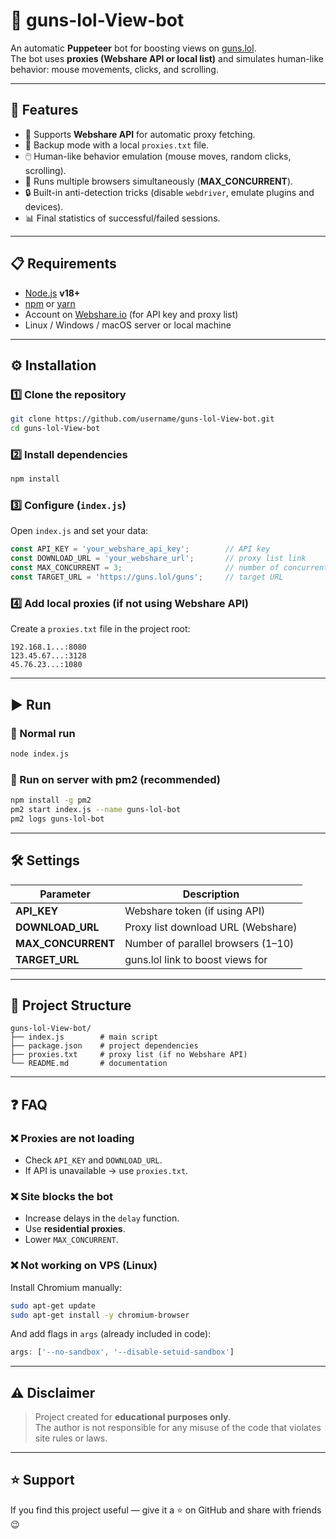 # 🔫 guns-lol-View-bot

An automatic **Puppeteer** bot for boosting views on [guns.lol](https://guns.lol).  
The bot uses **proxies (Webshare API or local list)** and simulates human-like behavior: mouse movements, clicks, and scrolling.  

---

## 🚀 Features
- 📡 Supports **Webshare API** for automatic proxy fetching.  
- 📂 Backup mode with a local `proxies.txt` file.  
- 🖱️ Human-like behavior emulation (mouse moves, random clicks, scrolling).  
- 🔄 Runs multiple browsers simultaneously (**MAX_CONCURRENT**).  
- 🔒 Built-in anti-detection tricks (disable `webdriver`, emulate plugins and devices).  
- 📊 Final statistics of successful/failed sessions.  

---

## 📋 Requirements
- [Node.js](https://nodejs.org/) **v18+**  
- [npm](https://www.npmjs.com/) or [yarn](https://yarnpkg.com/)  
- Account on [Webshare.io](https://www.webshare.io/) (for API key and proxy list)  
- Linux / Windows / macOS server or local machine  

---

## ⚙️ Installation

### 1️⃣ Clone the repository
```bash
git clone https://github.com/username/guns-lol-View-bot.git
cd guns-lol-View-bot
```

### 2️⃣ Install dependencies
```bash
npm install
```

### 3️⃣ Configure (`index.js`)
Open `index.js` and set your data:
```js
const API_KEY = 'your_webshare_api_key';        // API key
const DOWNLOAD_URL = 'your_webshare_url';       // proxy list link
const MAX_CONCURRENT = 3;                       // number of concurrent browsers
const TARGET_URL = 'https://guns.lol/guns';     // target URL
```

### 4️⃣ Add local proxies (if not using Webshare API)
Create a `proxies.txt` file in the project root:  
```
192.168.1...:8080
123.45.67...:3128
45.76.23...:1080
```

---

## ▶️ Run

### 🔹 Normal run
```bash
node index.js
```

### 🔹 Run on server with pm2 (recommended)
```bash
npm install -g pm2
pm2 start index.js --name guns-lol-bot
pm2 logs guns-lol-bot
```

---

## 🛠️ Settings

| Parameter        | Description |
|------------------|-------------|
| **API_KEY**      | Webshare token (if using API) |
| **DOWNLOAD_URL** | Proxy list download URL (Webshare) |
| **MAX_CONCURRENT** | Number of parallel browsers (1–10) |
| **TARGET_URL**   | guns.lol link to boost views for |

---

## 📂 Project Structure
```
guns-lol-View-bot/
├── index.js        # main script
├── package.json    # project dependencies
├── proxies.txt     # proxy list (if no Webshare API)
└── README.md       # documentation
```

---

## ❓ FAQ

### ❌ Proxies are not loading
- Check `API_KEY` and `DOWNLOAD_URL`.  
- If API is unavailable → use `proxies.txt`.  

### ❌ Site blocks the bot
- Increase delays in the `delay` function.  
- Use **residential proxies**.  
- Lower `MAX_CONCURRENT`.  

### ❌ Not working on VPS (Linux)
Install Chromium manually:
```bash
sudo apt-get update
sudo apt-get install -y chromium-browser
```
And add flags in `args` (already included in code):
```js
args: ['--no-sandbox', '--disable-setuid-sandbox']
```

---

## ⚠️ Disclaimer
> Project created for **educational purposes only**.  
> The author is not responsible for any misuse of the code that violates site rules or laws.  

---

## ⭐ Support
If you find this project useful — give it a ⭐ on GitHub and share with friends 😉
